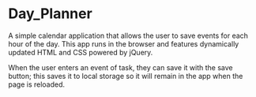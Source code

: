 # Day_Planner

A simple calendar application that allows the user to save events for each hour of the day. This app runs in the browser and features dynamically updated HTML and CSS powered by jQuery.

When the user enters an event of task, they can save it with the save button; this saves it to local storage so it will remain in the app when the page is reloaded. 
